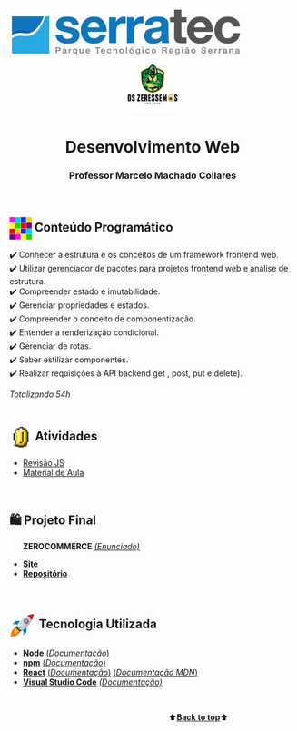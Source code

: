 <p align="center"> <a name="back-to-top">
   &nbsp;&nbsp;&nbsp;&nbsp;&nbsp;&nbsp;&nbsp;&nbsp;&nbsp;&nbsp;&nbsp;&nbsp;&nbsp;&nbsp;&nbsp;&nbsp;&nbsp;&nbsp;&nbsp;&nbsp;&nbsp;&nbsp;&nbsp;&nbsp;&nbsp;&nbsp;&nbsp;&nbsp;&nbsp;&nbsp;&nbsp;&nbsp;&nbsp;&nbsp;&nbsp;&nbsp;&nbsp;&nbsp;&nbsp;&nbsp;&nbsp;&nbsp;&nbsp;&nbsp;&nbsp;&nbsp;&nbsp;<img height="80px" src="assets/logoSerratec.png" alt="logo serratec"/>&nbsp;&nbsp;&nbsp;&nbsp;&nbsp;&nbsp;&nbsp;&nbsp;&nbsp;&nbsp;&nbsp;&nbsp;&nbsp;&nbsp;&nbsp;&nbsp;&nbsp;&nbsp;&nbsp;&nbsp;&nbsp;&nbsp;&nbsp;&nbsp;<img height="100px" src="assets/osZeressemosProTeam.png" alt="logo serratec"/>
</p>
<h1 align="center">Desenvolvimento Web</h1>
<h3 align="center">Professor Marcelo Machado Collares</h3>
</br>

## <img  height="40px" align="center" src="assets/colorBlock.gif"> Conteúdo Programático
✔️ Conhecer a estrutura e os conceitos de um framework frontend web.</br>
✔️ Utilizar gerenciador de pacotes para projetos frontend web e análise de estrutura.</br>
✔️ Compreender estado e imutabilidade.</br>
✔️ Gerenciar propriedades e estados.</br>
✔️ Compreender o conceito de componentização.</br>
✔️ Entender a renderização condicional.</br>
✔️ Gerenciar de rotas.</br>
✔️ Saber estilizar componentes.</br>
✔️ Realizar requisições à API backend get , post, put e delete).</br>

*Totalizando 54h*
</br></br>

## <img  height="40px" align="center" src="assets/coin.gif"> Atividades
- [Revisão JS](introExemplosRevisaoJs/)<br>
- [Material de Aula](materialDeAula/)<br>
<br>

## 🛍️    Projeto Final
&nbsp;&nbsp;&nbsp;&nbsp;&nbsp;&nbsp;**ZEROCOMMERCE**    [*(Enunciado)*](./public/assets/readme/enunciadoProjetoFinal.pdf)<br>
 * [**Site**](https://zerocommerce-web.herokuapp.com/)<br>
 * [**Repositório**](https://github.com/marcosbarker/zeroCommerce)<br>
<br>

## <img  height="45px" align="center" src="assets/stockrocketgif.gif"> Tecnologia Utilizada
- [**Node**](https://nodejs.org/en/)    [(*Documentação*)](https://nodejs.org/en/docs/)
- [**npm**](https://www.npmjs.com/)    [(*Documentação*)](https://docs.npmjs.com/)
- [**React**](https://reactjs.org/)    [(*Documentação*)](https://reactjs.org/tutorial/tutorial.html)    [(*Documentação MDN*)](https://developer.mozilla.org/pt-BR/docs/Learn/Tools_and_testing/Client-side_JavaScript_frameworks/React_getting_started)
- [**Visual Studio Code**](https://code.visualstudio.com/)    [*(Documentação)*](https://code.visualstudio.com/docs)

<br>

&emsp;&emsp;&emsp;&emsp;&emsp;&emsp;&emsp;&emsp;&emsp;&emsp;&emsp;&emsp;&emsp;&emsp;&emsp;&emsp;&emsp;&emsp;&emsp;&emsp;⬆️[**Back to top**](#back-to-top)⬆️